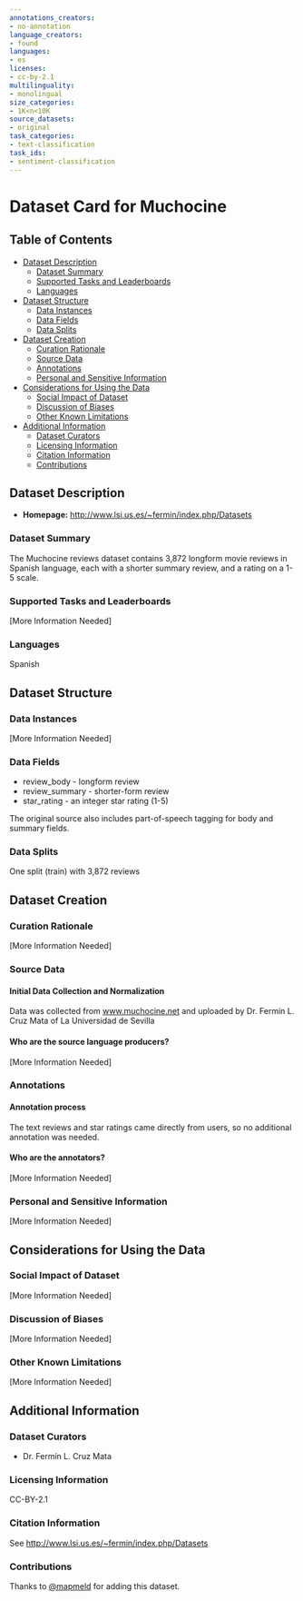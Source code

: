 ```yaml
---
annotations_creators:
- no-annotation
language_creators:
- found
languages:
- es
licenses:
- cc-by-2.1
multilinguality:
- monolingual
size_categories:
- 1K<n<10K
source_datasets:
- original
task_categories:
- text-classification
task_ids:
- sentiment-classification
---
```


# Dataset Card for Muchocine

## Table of Contents
- [Dataset Description](#dataset-description)
  - [Dataset Summary](#dataset-summary)
  - [Supported Tasks and Leaderboards](#supported-tasks-and-leaderboards)
  - [Languages](#languages)
- [Dataset Structure](#dataset-structure)
  - [Data Instances](#data-instances)
  - [Data Fields](#data-fields)
  - [Data Splits](#data-splits)
- [Dataset Creation](#dataset-creation)
  - [Curation Rationale](#curation-rationale)
  - [Source Data](#source-data)
  - [Annotations](#annotations)
  - [Personal and Sensitive Information](#personal-and-sensitive-information)
- [Considerations for Using the Data](#considerations-for-using-the-data)
  - [Social Impact of Dataset](#social-impact-of-dataset)
  - [Discussion of Biases](#discussion-of-biases)
  - [Other Known Limitations](#other-known-limitations)
- [Additional Information](#additional-information)
  - [Dataset Curators](#dataset-curators)
  - [Licensing Information](#licensing-information)
  - [Citation Information](#citation-information)
  - [Contributions](#contributions)

## Dataset Description

- **Homepage:** http://www.lsi.us.es/~fermin/index.php/Datasets

### Dataset Summary

The Muchocine reviews dataset contains 3,872 longform movie reviews in Spanish language,
each with a shorter summary review, and a rating on a 1-5 scale.

### Supported Tasks and Leaderboards

[More Information Needed]

### Languages

Spanish

## Dataset Structure

### Data Instances

[More Information Needed]

### Data Fields

- review_body - longform review
- review_summary - shorter-form review
- star_rating - an integer star rating (1-5)

The original source also includes part-of-speech tagging for body and summary fields.

### Data Splits

One split (train) with 3,872 reviews

## Dataset Creation

### Curation Rationale

[More Information Needed]

### Source Data

#### Initial Data Collection and Normalization

Data was collected from www.muchocine.net and uploaded by Dr. Fermín L. Cruz Mata
of La Universidad de Sevilla

#### Who are the source language producers?

[More Information Needed]

### Annotations

#### Annotation process

The text reviews and star ratings came directly from users, so no additional annotation was needed.

#### Who are the annotators?

[More Information Needed]

### Personal and Sensitive Information

[More Information Needed]

## Considerations for Using the Data

### Social Impact of Dataset

[More Information Needed]

### Discussion of Biases

[More Information Needed]

### Other Known Limitations

[More Information Needed]

## Additional Information

### Dataset Curators

- Dr. Fermín L. Cruz Mata

### Licensing Information

CC-BY-2.1

### Citation Information

See http://www.lsi.us.es/~fermin/index.php/Datasets

### Contributions

Thanks to [@mapmeld](https://github.com/mapmeld) for adding this dataset.